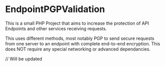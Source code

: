 # EndpointPGPValidation
This is a small PHP Project that aims to increase the protection of API Endpoints and other services receiving requests.

This uses different methods, most notably PGP to send secure requests from one server to an endpoint with complete end-to-end encryption.
This does NOT require any special networking or advanced dependancies. 

// Will be updated 
